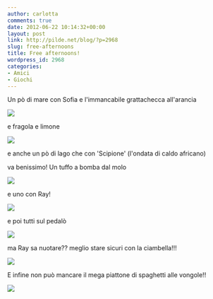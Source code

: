 ```yaml
---
author: carlotta
comments: true
date: 2012-06-22 10:14:32+00:00
layout: post
link: http://pilde.net/blog/?p=2968
slug: free-afternoons
title: Free afternoons!
wordpress_id: 2968
categories:
- Amici
- Giochi
---
```


Un pò di mare con Sofia e l'immancabile grattachecca all'arancia

![](http://pilde.net/blog/wp-content/uploads/2012/06/mare_sofia.jpg)




e fragola e limone

![](http://pilde.net/blog/wp-content/uploads/2012/06/grattachecca.jpg)




e anche un pò di lago che con 'Scipione' (l'ondata di caldo africano)


 va benissimo! Un tuffo a bomba dal molo

![](http://pilde.net/blog/wp-content/uploads/2012/06/tuffo_bomba.jpg)




e uno con Ray!

![](http://pilde.net/blog/wp-content/uploads/2012/06/tuffo_ray.jpg)




e poi tutti sul pedalò

![](http://pilde.net/blog/wp-content/uploads/2012/06/lago_pattino.jpg)




ma Ray sa nuotare?? meglio stare sicuri con la ciambella!!!

![](http://pilde.net/blog/wp-content/uploads/2012/06/ray_ciambella.jpg)




E infine non può mancare il mega piattone di spaghetti alle vongole!!

![](http://pilde.net/blog/wp-content/uploads/2012/06/spaghetti.jpg)



